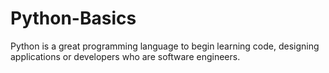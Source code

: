 # Python-Basics
Python is a great programming language to begin learning code, designing applications or developers who are software engineers.
